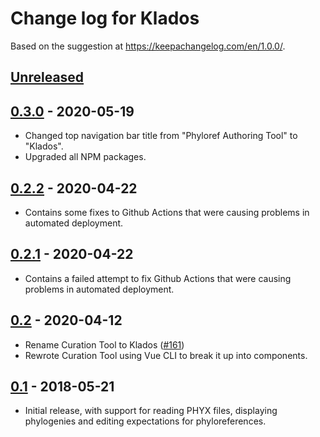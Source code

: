 # Change log for Klados

Based on the suggestion at https://keepachangelog.com/en/1.0.0/.

## [Unreleased]

## [0.3.0] - 2020-05-19
- Changed top navigation bar title from "Phyloref Authoring Tool" to "Klados".
- Upgraded all NPM packages.

## [0.2.2] - 2020-04-22
- Contains some fixes to Github Actions that were causing problems in
  automated deployment.

## [0.2.1] - 2020-04-22
- Contains a failed attempt to fix Github Actions that were causing
  problems in automated deployment.

## [0.2] - 2020-04-12
- Rename Curation Tool to Klados ([#161](https://github.com/phyloref/curation-tool/issues/161))
- Rewrote Curation Tool using Vue CLI to break it up into components.

## [0.1] - 2018-05-21
- Initial release, with support for reading PHYX files, displaying phylogenies
  and editing expectations for phyloreferences.

[0.1]: https://github.com/phyloref/klados/releases/tag/v0.1
[0.2]: https://github.com/phyloref/klados/releases/tag/v0.2
[0.2.1]: https://github.com/phyloref/klados/releases/tag/v0.2.1
[0.2.2]: https://github.com/phyloref/klados/releases/tag/v0.2.2
[0.3.0]: https://github.com/phyloref/klados/releases/tag/v0.3.0
[Unreleased]: https://github.com/phyloref/curation-tool/compare/v0.3.0...HEAD
